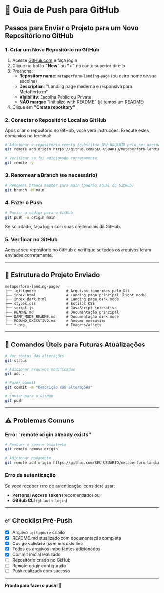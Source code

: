 # 🚀 Guia de Push para GitHub

## Passos para Enviar o Projeto para um Novo Repositório no GitHub

### 1. Criar um Novo Repositório no GitHub

1. Acesse [GitHub.com](https://github.com) e faça login
2. Clique no botão **"New"** ou **"+"** no canto superior direito
3. Preencha:
   - **Repository name**: `metaperform-landing-page` (ou outro nome de sua escolha)
   - **Description**: "Landing page moderna e responsiva para MetaPerform"
   - **Visibility**: Escolha Public ou Private
   - **NÃO marque** "Initialize with README" (já temos um README)
4. Clique em **"Create repository"**

### 2. Conectar o Repositório Local ao GitHub

Após criar o repositório no GitHub, você verá instruções. Execute estes comandos no terminal:

```bash
# Adicionar o repositório remoto (substitua SEU-USUARIO pelo seu username do GitHub)
git remote add origin https://github.com/SEU-USUARIO/metaperform-landing-page.git

# Verificar se foi adicionado corretamente
git remote -v
```

### 3. Renomear a Branch (se necessário)

```bash
# Renomear branch master para main (padrão atual do GitHub)
git branch -M main
```

### 4. Fazer o Push

```bash
# Enviar o código para o GitHub
git push -u origin main
```

Se solicitado, faça login com suas credenciais do GitHub.

### 5. Verificar no GitHub

Acesse seu repositório no GitHub e verifique se todos os arquivos foram enviados corretamente.

---

## 📝 Estrutura do Projeto Enviado

```
metaperform-landing-page/
├── .gitignore              # Arquivos ignorados pelo Git
├── index.html              # Landing page principal (light mode)
├── index_dark.html         # Landing page dark mode
├── styles.css              # Estilos CSS
├── script.js               # JavaScript interativo
├── README.md               # Documentação principal
├── DARK_MODE_README.md     # Documentação dark mode
├── RESUMO_EXECUTIVO.md     # Resumo executivo
└── *.png                   # Imagens/assets
```

---

## 🔄 Comandos Úteis para Futuras Atualizações

```bash
# Ver status das alterações
git status

# Adicionar arquivos modificados
git add .

# Fazer commit
git commit -m "Descrição das alterações"

# Enviar para o GitHub
git push
```

---

## ⚠️ Problemas Comuns

### Erro: "remote origin already exists"

```bash
# Remover o remote existente
git remote remove origin

# Adicionar novamente
git remote add origin https://github.com/SEU-USUARIO/metaperform-landing-page.git
```

### Erro de autenticação

Se você receber erro de autenticação, considere usar:

- **Personal Access Token** (recomendado) ou
- **GitHub CLI** (`gh auth login`)

---

## ✅ Checklist Pré-Push

- [x] Arquivo `.gitignore` criado
- [x] README.md atualizado com documentação completa
- [x] Código validado (sem erros de lint)
- [x] Todos os arquivos importantes adicionados
- [x] Commit inicial realizado
- [ ] Repositório criado no GitHub
- [ ] Remote origin configurado
- [ ] Push realizado com sucesso

---

**Pronto para fazer o push! 🚀**

